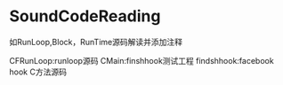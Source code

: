 # SoundCodeReading
如RunLoop,Block，RunTime源码解读并添加注释

CFRunLoop:runloop源码
CMain:finshhook测试工程
findshhook:facebook hook C方法源码

